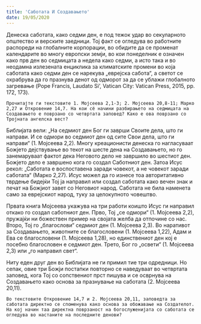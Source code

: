 ```yaml
---
title: 'Саботата И Создавањето'
date: 19/05/2020
---
```


Денеска саботата, како седми ден, е под тежок удар во секуларното општество и верските заедници. Тој факт се огледува во работните распореди на глобалните корпорации, во обидите да се променат календарите во многу европски земји, во кои понеделник е означен како прв ден во седмицата а недела како седми, а исто така и во неодамна излезената енциклика за климатските промени во која саботата како седми ден се нарекува „еврејска сабота“, а светот се охрабрува да го празнува денот од одморот за да се ублажи глобалното загревање (Pope Francis, Laudato Si’, Vatican City: Vatican Press, 2015, pp. 172, 173).

`Прочитајте ги текстовите 1. Мојсеева 2,1-3; 2. Мојсеева 20,8-11; Марко 2,27 и Откровение 14,7. На кои сё начини разбирањето на седмицата на Создавањето е поврзано со четвртата заповед? Како е ова поврзано со Тројната ангелска вест?`

Библијата вели: „На седмиот ден Бог ги заврши Своите дела, што ги направи. И се одмори во седмиот ден од сите Свои дела, што ги направи“ (1. Мојсеева 2,2). Многу креационисти денеска го нагласуваат Божјето дејствување во текот на шесте дена на Создавањето, но го занемаруваат фактот дека Неговото дело не завршило во шестиот ден. Божјето дело е завршено кога го создал Саботниот ден. Затоа Исус рекол: „Саботата е воспоставена заради човекот, а не човекот заради саботата“ (Марко 2,27). Исус можел да го изнесе тоа авторитативно тврдење бидејќи Тој ја направил или создал саботата како вечен знак и печат на Божјиот завет со Неговиот народ. Саботата не била наменета само за еврејскиот народ, туку за целокупното човештво.

Првата книга Мојсеева укажува на три работи коишто Исус ги направил откако го создал саботниот ден. Прво, Тој „се одмори“ (1. Мојсеева 2,2), пружајќи ни божествен пример на својата желба да отпочине со нас. Второ, Тој го „благослови“ седмиот ден (1. Мојсеева 2,3). Во наративот за Создавањето, животните се благословени (1. Мојсеева 1,22), Адам и Ева се благословени (1. Мојсеева 1,28), но единствениот ден кој е посебно благословен е седмиот ден. Трето, Бог го „освети“ (1. Мојсеева 2,3) или „го направил свет“.

Ниту еден друг ден во Библијата не ги примил тие три одредници. Но сепак, овие три Божји постапки повторно се наведуваат во четвртата заповед, кога Тој со сопствениот прст пишува и се осврнува на Создавањето како основа за празнување на саботата (2. Мојсеева 20,11).

`Во текстовите Откровение 14,7 и 2. Мојсеева 20,11, заповедта за саботата директно се споменува како основа за обожавање на Создателот. На кој начин таа директна поврзаност на богослуженијата со саботата се огледува во настаните на последните денови?`
